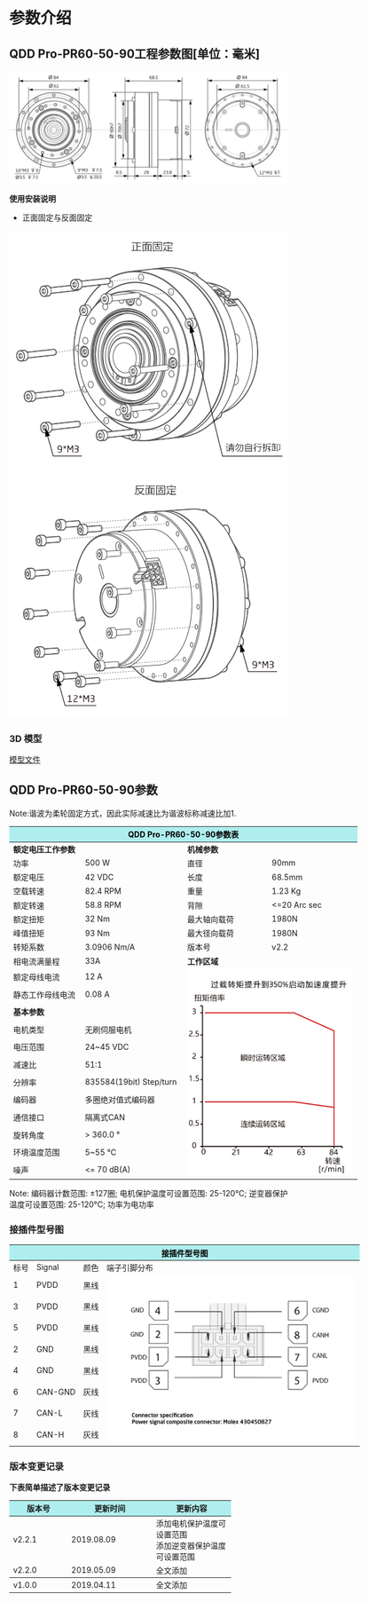 # 参数介绍 
## QDD Pro-PR60-50-90工程参数图[单位：毫米]
![QDD Pro-PR60-50-90]( ../img/Qddpro_PR60_x_90_v2_2三视图.png )

**使用安装说明**

*   正面固定与反面固定

![Qddpro_PR60_x_90_v2_2正面固定.png](../img/Qddpro_PR60_x_90_v2_2正面固定.png "fig:Qddpro_PR60_x_90_v2_2正面固定.png") ![Qddpro_PR60_x_90_v2_2反面固定.png](../img/Qddpro_PR60_x_90_v2_2反面固定.png "fig:Qddpro_PR60_v2_2反面固定.png")
### 3D 模型
[模型文件]( ../img/QDD_Pro-PR60-x-90_v2_2.step.zip )

## QDD Pro-PR60-50-90参数

Note:谐波为柔轮固定方式，因此实际减速比为谐波标称减速比加1.

<table style="width:700px"><thead><tr><th colspan="4" style="background: PaleTurquoise; color: black;">QDD Pro-PR60-50-90参数表</th></tr></thead><tbody><tr><td colspan="2" width=50%><b>额定电压工作参数</b></td><td colspan="2" width=50%><b>机械参数</b></td></tr><tr><td>功率</td><td>500 W</td><td>直径</td><td>90mm</td></tr><tr><td>额定电压</td><td>42 VDC</td><td>长度</td><td>68.5mm</td></tr><tr><td>空载转速</td><td>82.4 RPM</td><td>重量</td><td>1.23 Kg</td></tr><tr><td>额定转速</td><td>58.8 RPM</td><td>背隙</td><td><=20 Arc sec</td></tr><tr><td>额定扭矩</td><td>32 Nm</td><td>最大轴向载荷</td><td>1980N</td></tr><tr><td>峰值扭矩</td><td>93 Nm</td><td>最大径向载荷</td><td>1980N</td></tr><tr><td>转矩系数</td><td>3.0906 Nm/A</td><td>版本号</td><td>v2.2</td></tr><tr><td>相电流满量程</td><td>33A</td><td colspan="2"><b>工作区域</b></td></tr><tr><td>额定母线电流</td><td>12 A</td><td colspan="2" rowspan="17"><img src="../img/QddPro-PR60-50-90_v2_2曲线.png" style="width:300px"></td></tr><tr><td>静态工作母线电流</td><td>0.08 A</td></tr><tr><td colspan="2"><b>基本参数</b></td></tr><tr><td>电机类型</td><td>无刷伺服电机</td></tr><tr><td>电压范围</td><td>24~45 VDC</td></tr><tr><td>减速比</td><td>51:1</td></tr><tr><td>分辨率</td><td>835584(19bit) Step/turn</td></tr><tr><td>编码器</td><td>多圈绝对值式编码器</td></tr><tr><td>通信接口</td><td>隔离式CAN</td></tr><tr><td>旋转角度</td><td>> 360.0 °</td></tr><tr><td>环境温度范围</td><td>5~55 °C</td></tr><tr><td>噪声</td><td><= 70 dB(A)</td></tr></tbody></table>

 Note: 编码器计数范围: ±127圈; 电机保护温度可设置范围: 25-120°C; 逆变器保护温度可设置范围: 25-120°C; 功率为电功率

### 接插件型号图

<table class="tableizer-table" style="width:700px">
<thead><tr class="tableizer-firstrow"><th colspan="4" style="background: PaleTurquoise; color: black;">接插件型号图</th></tr></thead><tbody><tr><td>标号</td><td>Signal</td><td>颜色</td><td >端子引脚分布</td></tr><tr><td>1</td><td>PVDD</td><td>黑线</td><td rowspan="9"><img src="../img/配线2-2.png" style="width:450px"></td></tr><tr><td>3</td><td>PVDD</td><td>黑线</td></tr><tr><td>5</td><td>PVDD</td><td>黑线</td></tr><tr><td>2</td><td>GND</td><td>黑线</td></tr><tr><td>4</td><td>GND</td><td>黑线</td></tr><tr><td>6</td><td>CAN-GND</td><td>灰线</td></tr><tr><td>7</td><td>CAN-L</td><td>灰线</td></tr><tr><td>8</td><td>CAN-H</td><td>灰线</td></tr></tbody></table>

### 版本变更记录
**下表简单描述了版本变更记录**

<table style="width:400px"><thead><tr style="background:PaleTurquoise"><th style="width:100px">版本号</th><th style="width:150px">更新时间</th><th style="width:150px">更新内容</th></tr></thead><tbody><tr><td>v2.2.1</td><td>2019.08.09</td><td>添加电机保护温度可设置范围 <br>添加逆变器保护温度可设置范围 </td></tr><tr><td>v2.2.0</td><td>2019.05.09</td><td>全文添加</th></tr></thead><tbody><tr><td>v1.0.0</td><td>2019.04.11</td><td>全文添加</td></tbody></table>
